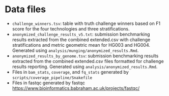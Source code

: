# Data files
<!-- File use description
- primary analysis output used in secondary analysis
- mature datasets released with publication should have accompanying README files and data descriptor files as appropraite.
- Use subfolders for multifile datasets when appropriate and it facilitates documentation
-->

- `challenge_winners.tsv`: table with truth challenge winners based on F1 score for the four technologies and three stratifications. 
- `anonymized_challenge_results_v5.txt`: submission benchmarking results extracted from the combined extended.csv with challenge stratifications and metric geometric mean for HG003 and HG004. Generated using `analysis/munging/anonymized_results.Rmd`.
- `anonymized_results_by_genome.tsv`: submission benchmarking results extracted from the combined extended.csv files formatted for challenge results reporting. Generated using `analysis/anonymized_results.Rmd`.
- Files in `bam_stats`, `coverage`, and `fq_stats` generated by `scripts/coverage_pipeline/Snakefile`
- Files in fastqc generated by fastqc https://www.bioinformatics.babraham.ac.uk/projects/fastqc/ 
